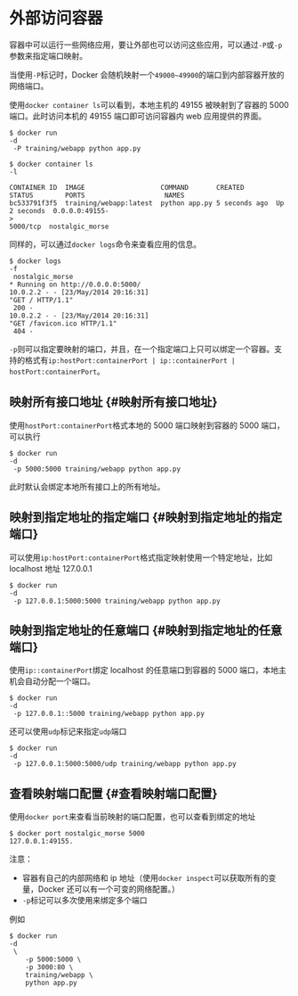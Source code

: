 # 外部访问容器

容器中可以运行一些网络应用，要让外部也可以访问这些应用，可以通过`-P`或`-p`参数来指定端口映射。

当使用`-P`标记时，Docker 会随机映射一个`49000~49900`的端口到内部容器开放的网络端口。

使用`docker container ls`可以看到，本地主机的 49155 被映射到了容器的 5000 端口。此时访问本机的 49155 端口即可访问容器内 web 应用提供的界面。

```text
$ docker run 
-d
 -P training/webapp python app.py

$ docker container ls 
-l

CONTAINER ID  IMAGE                   COMMAND       CREATED        STATUS        PORTS                    NAMES
bc533791f3f5  training/webapp:latest  python app.py 5 seconds ago  Up 2 seconds  0.0.0.0:49155-
>
5000/tcp  nostalgic_morse
```

同样的，可以通过`docker logs`命令来查看应用的信息。

```text
$ docker logs 
-f
 nostalgic_morse
* Running on http://0.0.0.0:5000/
10.0.2.2 - - [23/May/2014 20:16:31] 
"GET / HTTP/1.1"
 200 -
10.0.2.2 - - [23/May/2014 20:16:31] 
"GET /favicon.ico HTTP/1.1"
 404 -
```

`-p`则可以指定要映射的端口，并且，在一个指定端口上只可以绑定一个容器。支持的格式有`ip:hostPort:containerPort | ip::containerPort | hostPort:containerPort`。

## 映射所有接口地址 {#映射所有接口地址}

使用`hostPort:containerPort`格式本地的 5000 端口映射到容器的 5000 端口，可以执行

```text
$ docker run 
-d
 -p 5000:5000 training/webapp python app.py
```

此时默认会绑定本地所有接口上的所有地址。

## 映射到指定地址的指定端口 {#映射到指定地址的指定端口}

可以使用`ip:hostPort:containerPort`格式指定映射使用一个特定地址，比如 localhost 地址 127.0.0.1

```text
$ docker run 
-d
 -p 127.0.0.1:5000:5000 training/webapp python app.py
```

## 映射到指定地址的任意端口 {#映射到指定地址的任意端口}

使用`ip::containerPort`绑定 localhost 的任意端口到容器的 5000 端口，本地主机会自动分配一个端口。

```text
$ docker run 
-d
 -p 127.0.0.1::5000 training/webapp python app.py
```

还可以使用`udp`标记来指定`udp`端口

```text
$ docker run 
-d
 -p 127.0.0.1:5000:5000/udp training/webapp python app.py
```

## 查看映射端口配置 {#查看映射端口配置}

使用`docker port`来查看当前映射的端口配置，也可以查看到绑定的地址

```text
$ docker port nostalgic_morse 5000
127.0.0.1:49155.
```

注意：

* 容器有自己的内部网络和 ip 地址（使用`docker inspect`可以获取所有的变量，Docker 还可以有一个可变的网络配置。）
* `-p`标记可以多次使用来绑定多个端口

例如

```text
$ docker run 
-d
 \
    -p 5000:5000 \
    -p 3000:80 \
    training/webapp \
    python app.py
```

